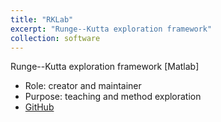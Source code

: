 ```yaml
---
title: "RKLab"
excerpt: "Runge--Kutta exploration framework"
collection: software
---
```


Runge--Kutta exploration framework [Matlab]

* Role: creator and maintainer
* Purpose: teaching and method exploration
* [GitHub](https://github.com/drreynolds/rklab)
